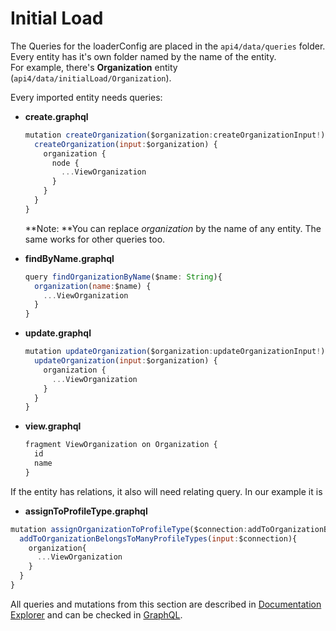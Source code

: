 # Initial Load

The Queries for the loaderConfig are placed in the `api4/data/queries` folder. Every entity has it's own folder named by the name of the entity.  
For example, there's **Organization** entity \(`api4/data/initialLoad/Organization`\).

Every imported entity needs queries:

* **create.graphql**

  ```javascript
  mutation createOrganization($organization:createOrganizationInput!) {
    createOrganization(input:$organization) {
      organization {
        node {
          ...ViewOrganization
        }
      }
    }
  }
  ```

  **Note: **You can replace _organization_ by the name of any entity. The same works for other queries too.

* **findByName.graphql**

  ```javascript
  query findOrganizationByName($name: String){
    organization(name:$name) {
      ...ViewOrganization
    }
  }
  ```

* **update.graphql**

  ```javascript
  mutation updateOrganization($organization:updateOrganizationInput!) {
    updateOrganization(input:$organization) {
      organization {
        ...ViewOrganization
      }
    }
  }
  ```

* **view.graphql**

  ```javascript
  fragment ViewOrganization on Organization {
    id
    name
  }
  ```

If the entity has relations, it also will need relating query. In our example it is

* **assignToProfileType.graphql**

```javascript
mutation assignOrganizationToProfileType($connection:addToOrganizationBelongsToManyProfileTypesInput!){
  addToOrganizationBelongsToManyProfileTypes(input:$connection){
    organization{
      ...ViewOrganization
    }
  }
}
```

All queries and mutations from this section are described in [Documentation Explorer](/working-with-graphiql/documentation-explorer.md) and can be checked in [GraphQL](/working-with-graphiql.md).

